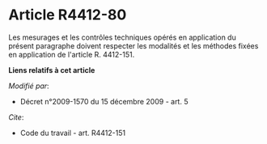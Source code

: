 # Article R4412-80

Les mesurages et les contrôles techniques opérés en application du présent paragraphe doivent respecter les modalités et les
méthodes fixées en application de l'article R. 4412-151.

**Liens relatifs à cet article**

_Modifié par_:

  - Décret n°2009-1570 du 15 décembre 2009 - art. 5

_Cite_:

  - Code du travail - art. R4412-151
